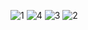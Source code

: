 ![1](https://github.com/ChiragGadhvi/nft-mart/assets/108175344/a073733c-cca3-442f-93fd-e08ac8b6556b)
![4](https://github.com/ChiragGadhvi/nft-mart/assets/108175344/10751f24-8fdd-40df-bc95-bbf1d374fcc3)
![3](https://github.com/ChiragGadhvi/nft-mart/assets/108175344/96c60902-4f10-48bf-a064-4bb58ad14560)
![2](https://github.com/ChiragGadhvi/nft-mart/assets/108175344/0031fd32-8361-42ae-a571-78bc7ff5de92)
